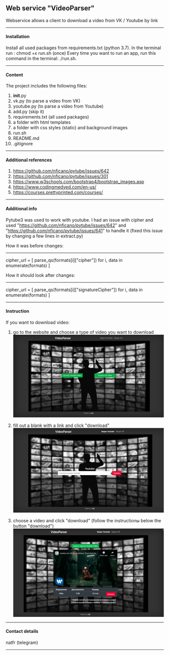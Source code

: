 ## Web service "VideoParser"

Webservice allows a client to download a video from VK / Youtube by link
__________
#### Installation

Install all used packages from requirements.txt (python 3.7).
In the terminal run : chmod +x run.sh  (once)
Every time you want to run an app, run this command in the terminal:  ./run.sh. 
__________
#### Content
   The project includes the following files:
   1. __init__.py
   2. vk.py (to parse a video from  VK)
   3. youtube.py (to parse a video from Youtube)
   4. add.py (skip it)
   5. requirements.txt (all used packages)
   6. a folder with html templates
   7. a folder with css styles (static) and background images
   8. run.sh 
   9. README.md
   10. .gitignore

__________
#### Additional references
   1. https://github.com/nficano/pytube/issues/642
   2. https://github.com/nficano/pytube/issues/301
   3. https://www.w3schools.com/bootstrap4/bootstrap_images.asp
   4. https://www.codingmedved.com/en-us/ 
   5. https://courses.prettyprinted.com/courses/
 
__________  
#### Additional info
Pytube3 was used to work with youtube. I had an issue with cipher and 
used "https://github.com/nficano/pytube/issues/642" and "https://github.com/nficano/pytube/issues/641" to handle it (fixed this issue by changing 
a few lines in extract.py)

How it was before changes:
__________ 

cipher_url = [
                parse_qs(formats[i]["cipher"]) for i, data in enumerate(formats)
            ]

How it should look after changes:
__________ 

cipher_url = [
                parse_qs(formats[i]["signatureCipher"]) for i, data in enumerate(formats)
            ]

__________           
#### Instruction
   If you want to download video:
   1. go to the website and choose a type of video you want to download
   ![video_download_web](screens/img1.png)
    
   2. fill out a blank with a link and click "download"
   ![video_download_web](screens/img2.png)
   
   3. choose a video and click "download" (follow the instructionы below the button "download")
   ![video_download_web](screens/img3.png)
__________
#### Contact details
   natfr (telegram)
__________ 


